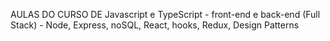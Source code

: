AULAS DO CURSO DE Javascript e TypeScript - front-end e back-end (Full Stack) - Node, Express, noSQL, React, hooks, Redux, Design Patterns